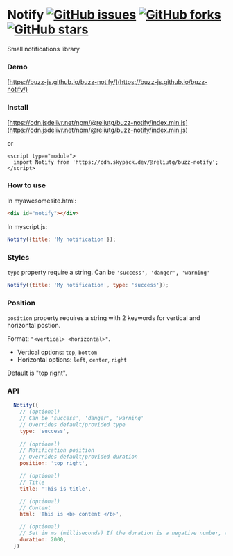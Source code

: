# Notify [![GitHub issues](https://img.shields.io/github/issues/buzz-js/buzz-notify)](https://github.com/buzz-js/buzz-notify/issues) [![GitHub forks](https://img.shields.io/github/forks/buzz-js/buzz-notify)](https://github.com/buzz-js/buzz-notify/network) [![GitHub stars](https://img.shields.io/github/stars/buzz-js/buzz-notify)](https://github.com/buzz-js/buzz-notify/stargazers)

Small notifications library

### Demo
[https://buzz-js.github.io/buzz-notify/](https://buzz-js.github.io/buzz-notify/)

### Install
[https://cdn.jsdelivr.net/npm/@reliutg/buzz-notify/index.min.js](https://cdn.jsdelivr.net/npm/@reliutg/buzz-notify/index.min.js)

or

````
<script type="module">
  import Notify from 'https://cdn.skypack.dev/@reliutg/buzz-notify';
</script>
````

### How to use

In myawesomesite.html:
```html
<div id="notify"></div>
```

In myscript.js:
```javascript
Notify({title: 'My notification'});
```
### Styles
`type` property require a string. Can be `'success', 'danger', 'warning'`

```javascript
Notify({title: 'My notification', type: 'success'});
```

### Position

`position` property requires a string with 2 keywords for vertical and horizontal postion.

Format: `"<vertical> <horizontal>"`.

- Vertical options: `top`, `bottom`
- Horizontal options: `left`, `center`, `right`

Default is "top right".

### API

```javascript
  Notify({
    // (optional)
    // Can be 'success', 'danger', 'warning'
    // Overrides default/provided type
    type: 'success',
    
    // (optional)
    // Notification position
    // Overrides default/provided duration
    position: 'top right',

    // (optional)
    // Title
    title: 'This is title',

    // (optional)
    // Content
    html: 'This is <b> content </b>',

    // (optional)
    // Set in ms (milliseconds) If the duration is a negative number, the notification will not be removed.
    duration: 2000,
  })
```
